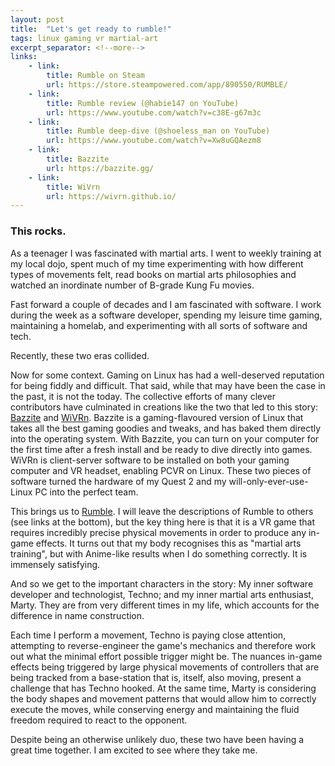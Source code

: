 ```yaml
---
layout: post
title:  "Let's get ready to rumble!"
tags: linux gaming vr martial-art
excerpt_separator: <!--more-->
links:
    - link:
        title: Rumble on Steam
        url: https://store.steampowered.com/app/890550/RUMBLE/
    - link:
        title: Rumble review (@habie147 on YouTube)
        url: https://www.youtube.com/watch?v=c38E-g67m3c
    - link:
        title: Rumble deep-dive (@shoeless_man on YouTube)
        url: https://www.youtube.com/watch?v=Xw8uGQAezm8
    - link:
        title: Bazzite
        url: https://bazzite.gg/
    - link:
        title: WiVrn
        url: https://wivrn.github.io/
---
```


### This rocks.

<!--more-->

As a teenager I was fascinated with martial arts. I went to weekly training at my local dojo, spent much of my time experimenting with how different types of movements felt, read books on martial arts philosophies and watched an inordinate number of B-grade Kung Fu movies.

Fast forward a couple of decades and I am fascinated with software. I work during the week as a software developer, spending my leisure time gaming, maintaining a homelab, and experimenting with all sorts of software and tech.

Recently, these two eras collided.

Now for some context. Gaming on Linux has had a well-deserved reputation for being fiddly and difficult. That said, while that may have been the case in the past, it is not the today. The collective efforts of many clever contributors have culminated in creations like the two that led to this story: [Bazzite](https://bazzite.gg/) and [WiVRn](https://wivrn.github.io/). Bazzite is a gaming-flavoured version of Linux that takes all the best gaming goodies and tweaks, and has baked them directly into the operating system. With Bazzite, you can turn on your computer for the first time after a fresh install and be ready to dive directly into games. WiVRn is client-server software to be installed on both your gaming computer and VR headset, enabling PCVR on Linux. These two pieces of software turned the hardware of my Quest 2 and my will-only-ever-use-Linux PC into the perfect team.

This brings us to [Rumble](https://store.steampowered.com/app/890550/RUMBLE/). I will leave the descriptions of Rumble to others (see links at the bottom), but the key thing here is that it is a VR game that requires incredibly precise physical movements in order to produce any in-game effects. It turns out that my body recognises this as "martial arts training", but with Anime-like results when I do something correctly. It is immensely satisfying.

And so we get to the important characters in the story: My inner software developer and technologist, Techno; and my inner martial arts enthusiast, Marty. They are from very different times in my life, which accounts for the difference in name construction.

Each time I perform a movement, Techno is paying close attention, attempting to reverse-engineer the game's mechanics and therefore work out what the minimal effort possible trigger might be. The nuances in-game effects being triggered by large physical movements of controllers that are being tracked from a base-station that is, itself, also moving, present a challenge that has Techno hooked. At the same time, Marty is considering the body shapes and movement patterns that would allow him to correctly execute the moves, while conserving energy and maintaining the fluid freedom required to react to the opponent.

Despite being an otherwise unlikely duo, these two have been having a great time together. I am excited to see where they take me.

